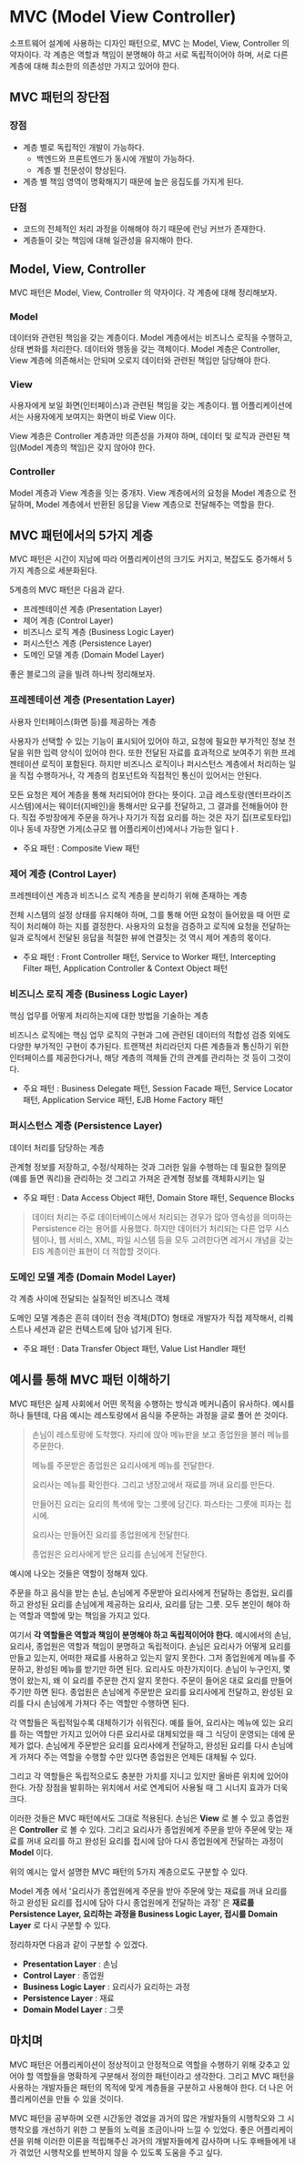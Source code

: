 # MVC (Model View Controller)

소프트웨어 설계에 사용하는 디자인 패턴으로, MVC 는 Model, View, Controller 의 약자이다.
각 계층은 역할과 책임이 분명해야 하고 서로 독립적이어야 하며, 서로 다른 계층에 대해 최소한의 의존성만 가지고 있어야 한다.

## MVC 패턴의 장단점

### 장점

- 계층 별로 독립적인 개발이 가능하다.
  - 백엔드와 프론트엔드가 동시에 개발이 가능하다.
  - 계층 별 전문성이 향상된다.
- 계층 별 책임 영역이 명확해지기 때문에 높은 응집도를 가지게 된다.

### 단점

- 코드의 전체적인 처리 과정을 이해해야 하기 때문에 런닝 커브가 존재한다.
- 계층들이 갖는 책임에 대해 일관성을 유지해야 한다.

## Model, View, Controller

MVC 패턴은 Model, View, Controller 의 약자이다. 각 계층에 대해 정리해보자. 

### Model

데이터와 관련된 책임을 갖는 계층이다. 
Model 계층에서는 비즈니스 로직을 수행하고, 상태 변화를 처리한다.
데이터와 행동을 갖는 객체이다.
Model 계층은 Controller, View 계층에 의존해서는 안되며 오로지 데이터와 관련된 책임만 담당해야 한다.

### View

사용자에게 보일 화면(인터페이스)과 관련된 책임을 갖는 계층이다.
웹 어플리케이션에서는 사용자에게 보여지는 화면이 바로 View 이다.

View 계층은 Controller 계층과만 의존성을 가져야 하며, 데이터 및 로직과 관련된 책임(Model 계층의 책임)은 갖지 않아야 한다.

### Controller

Model 계층과 View 계층을 잇는 중개자.
View 계층에서의 요청을 Model 계층으로 전달하며, Model 계층에서 반환된 응답을 View 계층으로 전달해주는 역할을 한다.





## MVC 패턴에서의 5가지 계층

MVC 패턴은 시간이 지남에 따라 어플리케이션의 크기도 커지고, 복잡도도 증가해서 5가지 계층으로 세분화된다.

5계층의 MVC 패턴은 다음과 같다.

- 프레젠테이션 계층 (Presentation Layer)
- 제어 계층 (Control Layer)
- 비즈니스 로직 계층 (Business Logic Layer)
- 퍼시스턴스 계층 (Persistence Layer)
- 도메인 모델 계층 (Domain Model Layer)

좋은 블로그의 글을 빌려 하나씩 정리해보자.

### 프레젠테이션 계층 (Presentation Layer)

사용자 인터페이스(화면 등)를 제공하는 계층

사용자가 선택할 수 있는 기능이 표시되어 있어야 하고, 요청에 필요한 부가적인 정보 전달을 위한 입력 양식이 있어야 한다.
또한 전달된 자료를 효과적으로 보여주기 위한 프레젠테이션 로직이 포함된다. 하지만 비즈니스 로직이나 퍼시스턴스 계층에서 처리하는 일을
직접 수행하거나, 각 계층의 컴포넌트와 직접적인 통신이 있어서는 안된다.

모든 요청은 제어 계층을 통해 처리되어야 한다는 뜻이다.
고급 레스토랑(엔터프라이즈 시스템)에서는 웨이터(지배인)을 통해서만 요구를 전달하고, 그 결과를 전해들어야 한다.
직접 주방장에게 주문을 하거나 자기가 직접 요리를 하는 것은 자기 집(프로토타입)이나 동네 자장면 가게(소규모 웹 어플리케이션)에서나 가능한 일디ㅏ.

- 주요 패턴 : Composite View 패턴

### 제어 계층 (Control Layer)

프레젠테이션 계층과 비즈니스 로직 계층을 분리하기 위해 존재하는 계층

전체 시스템의 설정 상태를 유지해야 하며, 그를 통해 어떤 요청이 들어왔을 때 어떤 로직이 처리해야 하는 지를 결정한다.
사용자의 요청을 검증하고 로직에 요청을 전달하는 일과 로직에서 전달된 응답을 적절한 뷰에 연결짓는 것 역시 제어 계층의 몫이다.

- 주요 패턴 : Front Controller 패턴, Service to Worker 패턴, Intercepting Filter 패턴, Application Controller & Context Object 패턴

### 비즈니스 로직 계층 (Business Logic Layer)

핵심 업무를 어떻게 처리하는지에 대한 방법을 기술하는 계층

비즈니스 로직에는 핵심 업무 로직의 구현과 그에 관련된 데이터의 적합성 검증 외에도 다양한 부가적인 구현이 추가된다.
트랜잭션 처리라던지 다른 계층들과 통신하기 위한 인터페이스를 제공한다거나, 해당 계층의 객체들 간의 관계를 관리하는 것 등이 그것이다.


- 주요 패턴 : Business Delegate 패턴, Session Facade 패턴, Service Locator 패턴, Application Service 패턴, EJB Home Factory 패턴

### 퍼시스턴스 계층 (Persistence Layer)

데이터 처리를 담당하는 계층

관계형 정보를 저장하고, 수정/삭제하는 것과 그러한 일을 수행하는 데 필요한 질의문(예를 들면 쿼리)을 관리하는 것
그리고 가져온 관계형 정보를 객체화시키는 일

- 주요 패턴 : Data Access Object 패턴, Domain Store 패턴, Sequence Blocks

> 데이터 처리는 주로 데이터베이스에서 처리되는 경우가 많아 영속성을 의미하는 Persistence 라는 용어를 사용했다.
> 하지만 데이터가 처리되는 다른 업무 시스템이나, 웹 서비스, XML, 파일 시스템 등을 모두 고려한다면 레거시 개념을 갖는 EIS 계층이란 표현이 더 적합할 것이다.

### 도메인 모델 계층 (Domain Model Layer)

각 계층 사이에 전달되는 실질적인 비즈니스 객체

도메인 모델 계층은 흔히 데이터 전송 객체(DTO) 형태로 개발자가 직접 제작해서, 리퀘스트나 세션과 같은 컨텍스트에 담아 넘기게 된다.

- 주요 패턴 : Data Transfer Object 패턴, Value List Handler 패턴


## 예시를 통해 MVC 패턴 이해하기

MVC 패턴은 실제 사회에서 어떤 목적을 수행하는 방식과 메커니즘이 유사하다.
예시를 하나 들텐데, 다음 예시는 레스토랑에서 음식을 주문하는 과정을 글로 풀어 쓴 것이다. 

> 손님이 레스토랑에 도착했다. 자리에 앉아 메뉴판을 보고 종업원을 불러 메뉴를 주문한다.
>
> 메뉴를 주문받은 종업원은 요리사에게 메뉴를 전달한다.
>
> 요리사는 메뉴를 확인한다. 그리고 냉장고에서 재료를 꺼내 요리를 만든다.
>
> 만들어진 요리는 요리의 특색에 맞는 그릇에 담긴다. 파스타는 그릇에 피자는 접시에.
>
> 요리사는 만들어진 요리를 종업원에게 전달한다.
>
> 종업원은 요리사에게 받은 요리를 손님에게 전달한다.

예시에 나오는 것들은 역할이 정해져 있다.

주문을 하고 음식을 받는 손님,
손님에게 주문받아 요리사에게 전달하는 종업원,
요리를 하고 완성된 요리를 손님에게 제공하는 요리사,
요리를 담는 그릇.
모두 본인이 해야 하는 역할과 역할에 맞는 책임을 가지고 있다.

여기서 **각 역할들은 역할과 책임이 분명해야 하고 독립적이어야 한다.**
예시에서의 손님, 요리사, 종업원은 역할과 책임이 분명하고 독립적이다. 
손님은 요리사가 어떻게 요리를 만들고 있는지, 어떠한 재료를 사용하고 있는지 알지 못한다. 그저 종업원에게 메뉴를 주문하고, 완성된 메뉴를 받기만 하면 된다.
요리사도 마찬가지이다. 손님이 누구인지, 몇 명이 왔는지, 왜 이 요리를 주문한 건지 알지 못한다. 주문이 들어온 대로 요리를 만들어주기만 하면 된다.
종업원은 손님에게 주문받은 요리를 요리사에게 전달하고, 완성된 요리를 다시 손님에게 가져다 주는 역할만 수행하면 된다.

각 역할들은 독립적일수록 대체하기가 쉬워진다.
예를 들어, 요리사는 메뉴에 있는 요리를 하는 역할만 가지고 있어야 다른 요리사로 대체되었을 때 그 식당이 운영되는 데에 문제가 없다.
손님에게 주문받은 요리를 요리사에게 전달하고, 완성된 요리를 다시 손님에게 가져다 주는 역할을 수행할 수만 있다면 종업원은 언제든 대체될 수 있다.

그리고 각 역할들은 독립적으로도 충분한 가치를 지니고 있지만 올바른 위치에 있어야 한다.
가장 장점을 발휘하는 위치에서 서로 연계되어 사용될 때 그 시너지 효과가 더욱 크다.

이러한 것들은 MVC 패턴에서도 그대로 적용된다.
손님은 **View** 로 볼 수 있고 종업원은 **Controller** 로 볼 수 있다.
그리고 요리사가 종업원에게 주문을 받아 주문에 맞는 재료를 꺼내 요리를 하고 완성된 요리를 접시에 담아 다시 종업원에게 전달하는 과정이 **Model** 이다.

위의 예시는 앞서 설명한 MVC 패턴의 5가지 계층으로도 구분할 수 있다.

Model 계층 에서 '요리사가 종업원에게 주문을 받아 주문에 맞는 재료를 꺼내 요리를 하고 완성된 요리를 접시에 담아 다시 종업원에게 전달하는 과정' 은
**재료를 Persistence Layer, 요리하는 과정을 Business Logic Layer, 접시를 Domain Layer** 로 다시 구분할 수 있다.

정리하자면 다음과 같이 구분할 수 있겠다. 

- **Presentation Layer** : 손님
- **Control Layer** : 종업원
- **Business Logic Layer** : 요리사가 요리하는 과정
- **Persistence Layer** : 재료
- **Domain Model Layer** : 그릇


## 마치며

MVC 패턴은 어플리케이션이 정상적이고 안정적으로 역할을 수행하기 위해 갖추고 있어야 할 역할들을 명확하게 구분해서 정의한 패턴이라고 생각한다.
그리고 MVC 패턴을 사용하는 개발자들은 패턴의 목적에 맞게 계층들을 구분하고 사용해야 한다.
더 나은 어플리케이션을 만들 수 있을 것이다.

MVC 패턴을 공부하며 오랜 시간동안 겪었을 과거의 많은 개발자들의 시행착오와 그 시행착오를 개선하기 위한 그 분들의 노력을 조금이나마 느낄 수 있었다.
좋은 어플리케이션을 위해 이러한 이론을 적립해주신 과거의 개발자들에게 감사하며
나도 후배들에게 내가 겪었던 시행착오를 반복하지 않을 수 있도록 도움을 주고 싶다.



